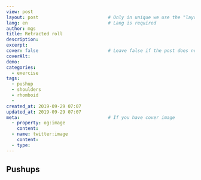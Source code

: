 ```yaml
---
view: post
layout: post                          # Only in unique we use the "layout: post"
lang: en                              # Lang is required
author: mgs
title: Retracted roll
description: 
excerpt: 
cover: false                          # Leave false if the post does not have cover image, if there is set to true
coverAlt: 
demo: 
categories:
  - exercise
tags: 
  - pushup
  - shoulders
  - rhomboid
  - 
created_at: 2019-09-29 07:07
updated_at: 2019-09-29 07:07
meta:                                 # If you have cover image
  - property: og:image
    content:  
  - name: twitter:image
    content: 
  - type:  
---
```

## Pushups
<!--stackedit_data:
eyJoaXN0b3J5IjpbLTM3ODAxMjk3NF19
-->